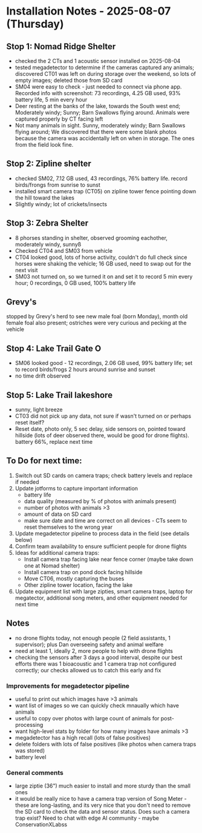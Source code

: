 # Installation Notes - 2025-08-07 (Thursday)

## Stop 1: Nomad Ridge Shelter
- checked the 2 CTs and 1 acoustic sensor installed on 2025-08-04
- tested megadetector to determine if the cameras captured any animals; discovered CT01 was left on during storage over the weekend, so lots of empty images; deleted those from SD card
- SM04 were easy to check - just needed to connect via phone app. Recorded info with screenshot: 73 recordings, 4.25 GB used, 93% battery life, 5 min every hour
- Deer resting at the banks of the lake, towards the South west end; Moderately windy; Sunny; Barn Swallows flying around. Animals were captured properly by CT facing left
- Not many animals in sight. Sunny, moderately windy; Barn Swallows flying around; We discovered that there were some blank photos because the camera was accidentally left on when in storage. The ones from the field look fine.

## Stop 2: Zipline shelter
- checked SM02, 7.12 GB used, 43 recordings, 76% battery life. record birds/frongs from sunrise to sunst
- installed smart camera trap (CT05) on zipline tower fence pointing down the hill toward the lakes
- Slightly windy; lot of crickets/insects


## Stop 3: Zebra Shelter
- 8 phorses standing in shelter, observed grooming eachother, moderately windy, sunnyß
- Checked CT04 and SM03 from vehicle
- CT04 looked good, lots of horse activity, couldn't do full check since horses were shaking the vehicle; 16 GB used, need to swap out for the next visit
- SM03 not turned on, so we turned it on and set it to record 5 min every hour; 0 recordings, 0 GB used, 100% battery life

## Grevy's 
stopped by Grevy's herd to see new male foal (born Monday), month old female foal also present; ostriches were very curious and pecking at the vehicle

## Stop 4: Lake Trail Gate O
- SM06 looked good - 12 recordings, 2.06 GB used, 99% battery life; set to record birds/frogs 2 hours around sunrise and sunset
- no time drift observed 

## Stop 5: Lake Trail lakeshore
- sunny, light breeze
- CT03 did not pick up any data, not sure if wasn't turned on or perhaps reset itself? 
- Reset date, photo only, 5 sec delay, side sensors on, pointed toward hillside (lots of deer observed there, would be good for drone flights). battery 66%, replace next time

## To Do for next time:
1. Switch out SD cards on camera traps; check battery levels and replace if needed
2. Update jotforms to capture important information
   - battery life
   - data quality (measured by % of photos with animals present)
   - number of photos with animals >3
   - amount of data on SD card
   - make sure date and time are correct on all devices - CTs seem to reset themselves to the wrong year
3. Update megadetector pipeline to process data in the field (see details below)
4. Confirm team availability to ensure sufficient people for drone flights
5. Ideas for additional camera traps:
    - Install camera trap facing lake near fence corner (maybe take down one at Nomad shelter)
    - Install camera trap on pond dock facing hillside
    - Move CT06, mostly capturing the buses
    - Other zipline tower location, facing the lake
6. Update equipment list with large zipties, smart camera traps, laptop for megatector, additional song meters, and other equipment needed for next time

## Notes
- no drone flights today, not enough people (2 field assistants, 1 supervisor); plus Dan overseeing safety and animal welfare
- need at least 1, ideally 2, more people to help with drone flights
- checking the sensors after 3 days a good interval, despite our best efforts there was 1 bioacoustic and 1 camera trap not configured correctly; our checks allowed us to catch this early and fix


### Improvements for megadetector pipeline
- useful to print out which images have >3 animals
- want list of images so we can quickly check mnaually which have animals
- useful to copy over photos with large count of animals for post-processing
- want high-level stats by folder for how many images have animals >3
- megadetector has a high recall (lots of false positives)
- delete folders with lots of false positives (like photos when camera traps was stored)
- battery level


### General comments
- large ziptie (36") much easier to install and more sturdy than the small ones
- it would be really nice to have a camera trap version of Song Meter - these are long-lasting, and its very nice that you don't need to remove the SD card to check the data and sensor status. Does such a camera trap exist? Need to chat with edge AI community - maybe ConservationXLabss

